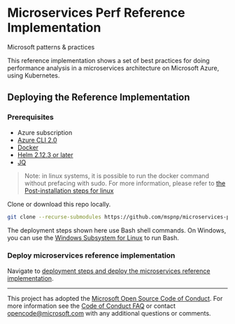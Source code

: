 # Microservices Perf Reference Implementation
Microsoft patterns & practices

This reference implementation shows a set of best practices for doing performance analysis in a microservices architecture on Microsoft Azure, using Kubernetes.

## Deploying the Reference Implementation

### Prerequisites

- Azure subscription
- [Azure CLI 2.0](https://docs.microsoft.com/en-us/cli/azure/install-azure-cli)
- [Docker](https://docs.docker.com/)
- [Helm 2.12.3 or later](https://docs.helm.sh/using_helm/#installing-helm)
- [JQ](https://stedolan.github.io/jq/download/)

> Note: in linux systems, it is possible to run the docker command without prefacing
>       with sudo. For more information, please refer to [the Post-installation steps
>       for linux](https://docs.docker.com/install/linux/linux-postinstall/)

Clone or download this repo locally.

```bash
git clone --recurse-submodules https://github.com/mspnp/microservices-perf.git
```

The deployment steps shown here use Bash shell commands. On Windows, you can use the [Windows Subsystem for Linux](https://docs.microsoft.com/windows/wsl/about) to run Bash.

### Deploy microservices reference implementation

Navigate to [deployment steps and deploy the microservices reference implementation](./microservices-reference-implementation/deployment.md).





---

This project has adopted the [Microsoft Open Source Code of Conduct](https://opensource.microsoft.com/codeofconduct/). For more information see the [Code of Conduct FAQ](https://opensource.microsoft.com/codeofconduct/faq/) or contact [opencode@microsoft.com](mailto:opencode@microsoft.com) with any additional questions or comments.
